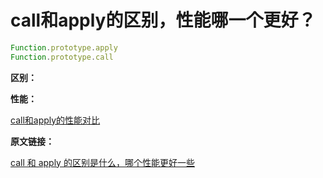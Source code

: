 # call和apply的区别，性能哪一个更好？

```js
Function.prototype.apply
Function.prototype.call
```

**区别：**

**性能：**

  [call和apply的性能对比](https://github.com/noneven/__/issues/6)


**原文链接：**

  [call 和 apply 的区别是什么，哪个性能更好一些](https://github.com/Advanced-Frontend/Daily-Interview-Question/issues/84)
